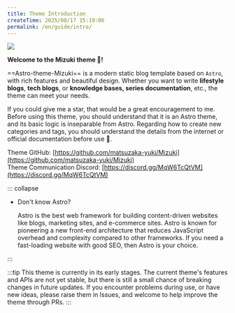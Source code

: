 ```yaml
---
title: Theme Introduction
createTime: 2025/08/17 15:19:06
permalink: /en/guide/intro/
---
```



![](/image.png)

**Welcome to the Mizuki theme 👏!**  

 ==Astro-theme-Mizuki== is a modern static blog template based on `Astro`, with rich features and beautiful design. Whether you want to write **lifestyle blogs**, **tech blogs**, or **knowledge bases, series documentation**, etc., the theme can meet your needs.  

If you could give me a star, that would be a great encouragement to me. Before using this theme, you should understand that it is an Astro theme, and its basic logic is inseparable from Astro. Regarding how to create new categories and tags, you should understand the details from the internet or official documentation before use 🔎.  


Theme GitHub: [https://github.com/matsuzaka-yuki/Mizuki](https://github.com/matsuzaka-yuki/Mizuki)  
Theme Communication Discord: [https://discord.gg/MqW6TcQtVM](https://discord.gg/MqW6TcQtVM)

::: collapse
- Don't know Astro?

    Astro is the best web framework for building content-driven websites like blogs, marketing sites, and e-commerce sites. Astro is known for pioneering a new front-end architecture that reduces JavaScript overhead and complexity compared to other frameworks. If you need a fast-loading website with good SEO, then Astro is your choice.

:::

<LinkCard title="👉 Click to view details on Astro official website" href="https://astro.build/">

</LinkCard>




:::tip
This theme is currently in its early stages.
The current theme's features and APIs are not yet stable, but there is still a small chance of breaking changes in future updates.
If you encounter problems during use, or have new ideas, please raise them in Issues, and welcome to help improve the theme through PRs.
:::